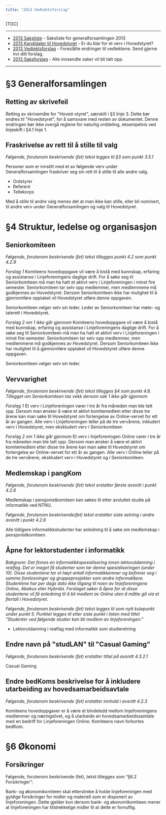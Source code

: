 ```yaml
---
title: "2013 Vedtektsforslag"
---
```


[TOC]

---
* [2013 Saksliste](/generalforsamlingen/2013/saksliste) - Saksliste for generalforsamlingen 2013
* [2013 Kandidater til Hovedstyret](/generalforsamlingen/2013/valg) - Er du klar for et verv i Hovedstyret?
* [2013 Vedtektsforslag](/generalforsamlingen/2013/vedteksforslag) - Foreslåtte endringer til vedtektene. Send gjerne inn ditt forslag.
* [2013 Saksforslag](/generalforsamlingen/2013/saksforslag) - Alle innsendte saker vil bli tatt opp.
---

# §3 Generalforsamlingen


## Retting av skrivefeil

Retting av skrivemåte for "Hoved-styret", særskilt i §3 linje 3. Dette
bør endres til "Hovedstyret", for å samsvare med resten av dokumentet.
Denne endringen bør ikke overgå reglene for naturlig orddeling,
eksempelvis ved linjeskift i §4.1 linje 1.


## Fraskrivelse av rett til å stille til valg

*Følgende, forutenom beskrivende (fet) tekst legges til §3 som punkt 3.5.1*

Personer som er innstilt med et av følgende verv under
Generalforsamlingen fraskriver seg sin rett til å stille til alle
andre valg.
* Ordstyrer
* Referent
* Tellekorps

Med å stille til andre valg menes det at man ikke kan stille, eller
bli nominert, til andre verv under Generalforsamlingen og valg til
Hovedstyret.

# §4 Struktur, ledelse og organisasjon



## Seniorkomiteen

*Følgende, forutenom beskrivende (fet) tekst tillegges punkt 4.2 som punkt 4.2.9*

*Forslag 1*
Komiteens hovedoppgave vil være å bistå med kunnskap, erfaring og assistanse i Linjeforeningens daglige drift. For å søke seg til Seniorkomiteen må man ha hatt et aktivt verv i Linjeforeningen i minst fire semester. Seniorkomiteen tar selv opp medlemmer, men medlemmene må godkjennes av Hovedstyret. Dersom Seniorkomiteen ikke har mulighet til å gjennomføre opptaket  vil Hovedstyret utføre denne oppgaven.

Seniorkomiteen velger selv sin leder. Leder av Seniorkomiteen har møte- og talerett i Hovedstyret.

*Forslag 2 om 1 ikke går gjennom*
Komiteens hovedoppgave vil være å bistå med kunnskap, erfaring og assistanse i Linjeforeningens daglige drift. For å søke seg til Seniorkomiteen må man ha hatt et aktivt verv i Linjeforeningen i minst fire semester. Seniorkomiteen tar selv opp medlemmer, men medlemmene må godkjennes av Hovedstyret. Dersom Seniorkomiteen ikke har mulighet til å gjennomføre opptaket  vil Hovedstyret utføre denne oppgaven.

Seniorkomiteen velger selv sin leder.



## Vervvarighet

*Følgende, forutenom beskrivende (fet) tekst tillegges §4 som punkt 4.8. Tillegget om Seniorkomiteen tas vekk dersom sak 1 ikke går igjennom*

*Forslag 1*
Et verv i Linjeforeningen varer i tre år fra måneden man ble tatt opp. Dersom man ønsker å være et aktivt komitemedlem etter disse tre årene kan man søke til Hovedstyret om forlengelse av Online-vervet for ett år av gangen. Alle verv i Linjeforeningen teller på de tre vervårene, inkludert verv i Hovedstyret, men ekskludert verv i Seniorkomiteen

*Forslag 2 om 1 ikke går gjennom*
Et verv i linjeforeningen Online varer i tre år fra måneden man ble tatt opp. Dersom man ønsker å være et aktivt komitemedlem etter disse tre årene kan man søke til Hovedstyret om forlengelse av Online-vervet for ett år av gangen. Alle verv i Online teller på de tre vervårene, ekskludert verv i Hovedstyret og i Seniorkomiteen.




## Medlemskap i pangKom

*Følgende, forutenom beskrivende (fet) tekst erstatter første avsnitt i punkt 4.2.6*

Medlemskap i pensjonistkomiteen kan søkes til etter avsluttet studie på informatikk ved NTNU.

*Følgende, forutenom beskrivende(fet) tekst erstatter siste setning i andre avsnitt i punkt 4.2.6*

Alle tidligere informatikkstudenter har anledning til å søke om medlemskap i pensjonistkomiteen.



## Åpne for lektorstudenter i informatikk

*Bakgrunn: Det finnes en informatikkspesialisering innen lektorutdanning i realfag. Det er meget få studenter som tar denne spesialiseringen (under 10). Disse studentene tar et høyt antall informatikkemner og befinner seg i samme forelesninger og gruppeprosjekter som andre informatikere. Studentene har per dags dato ikke tilgang til noen av linjeforeningene Online, Abakus eller Hybrida. Forslaget søker å åpne for at disse studentene vil få anledning til å bli medlem av Online uten å måtte gå via et flertall i Hovedstyret.*

*Følgende, forutenom beskrivende (fet) tekst legges til som nytt kulepunkt under punkt 5. Punktet legges til etter siste punkt i listen med tittel "Studenter ved følgende studier kan bli medlem av linjeforeningen:"*

* Lektorutdanning i realfag med informatikk som studieretning



## Endre navn på "studLAN" til "Casual Gaming"

*Følgende, forutenom beskrivende (fet) erstatter tittel på avsnitt 4.3.2.1*

Casual Gaming


## Endre bedKoms beskrivelse for å inkludere utarbeiding av hovedsamarbeidsavtale

*Følgende, forutenom beskrivende (fet) erstatter innhold i avsnitt 4.2.3*

Komiteens hovedoppgaver er å være et bindeledd mellom linjeforeningens medlemmer og næringslivet, og å utarbeide en hovedsamarbeidssamtale med en bedrift for Linjeforeningen Online. Komiteens navn forkortes bedKom.

# §6 Økonomi



## Forsikringer
Følgende, forutenom beskrivende (fet), tekst tillegges som “§6.2 Forsikringer”:

Bank- og økonomikomiteen skal etterstrebe å holde linjeforeningen med gyldige forsikringer for midler og materiell som er disponert av linjeforeningen. Dette gjelder kun dersom bank- og økonomikomiteen mener at linjeforeningen har tilstrekkelige midler til at dette er fornuftig.